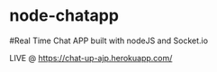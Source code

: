 # node-chatapp
#Real Time Chat APP built with nodeJS and Socket.io


LIVE @ https://chat-up-ajp.herokuapp.com/
